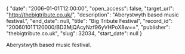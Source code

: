 {
  "date": "2006-01-01T12:00:00", 
  "open_access": false, 
  "target_url": "http://thebigtribute.co.uk/", 
  "description": "Aberystwyth based music festival.", 
  "end_date": null, 
  "title": "Big Tribute Festival", 
  "record_id": "20060101T120000/BD3MjQAcyNzf96yVHPoX8w==", 
  "publisher": "thebigtribute.co.uk", 
  "slug": 32034, 
  "start_date": null
}

Aberystwyth based music festival.